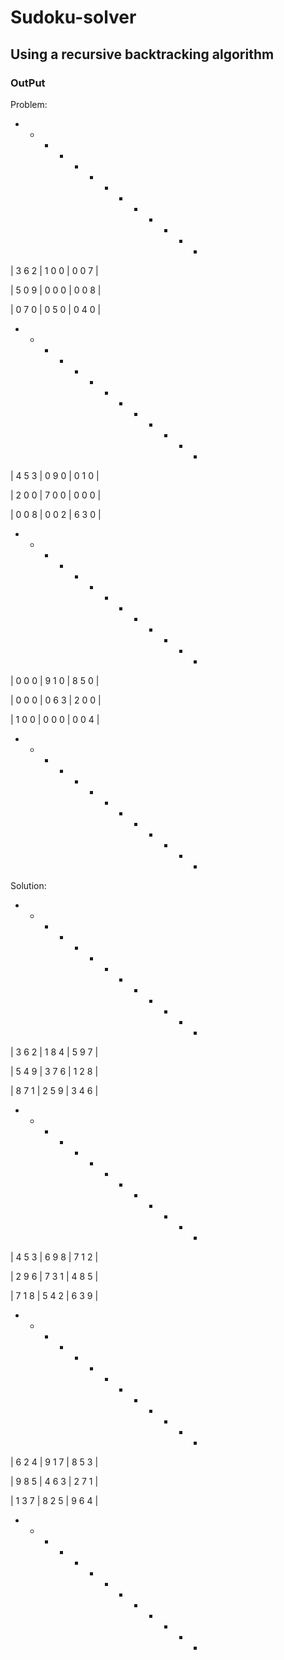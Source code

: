 # Sudoku-solver
## Using a recursive backtracking algorithm

### OutPut
  Problem:

  + - - - - - - - - - - - +
  | 3 6 2 | 1 0 0 | 0 0 7 | 

  | 5 0 9 | 0 0 0 | 0 0 8 | 

  | 0 7 0 | 0 5 0 | 0 4 0 | 
  + - - - + - - - + - - - +
  | 4 5 3 | 0 9 0 | 0 1 0 | 

  | 2 0 0 | 7 0 0 | 0 0 0 | 

  | 0 0 8 | 0 0 2 | 6 3 0 | 
  + - - - + - - - + - - - +
  | 0 0 0 | 9 1 0 | 8 5 0 | 

  | 0 0 0 | 0 6 3 | 2 0 0 | 

  | 1 0 0 | 0 0 0 | 0 0 4 | 
  + - - - + - - - + - - - +

  Solution:

  + - - - - - - - - - - - +
  | 3 6 2 | 1 8 4 | 5 9 7 | 

  | 5 4 9 | 3 7 6 | 1 2 8 | 

  | 8 7 1 | 2 5 9 | 3 4 6 | 
  + - - - + - - - + - - - +
  | 4 5 3 | 6 9 8 | 7 1 2 | 

  | 2 9 6 | 7 3 1 | 4 8 5 | 

  | 7 1 8 | 5 4 2 | 6 3 9 | 
  + - - - + - - - + - - - +
  | 6 2 4 | 9 1 7 | 8 5 3 | 

  | 9 8 5 | 4 6 3 | 2 7 1 | 

  | 1 3 7 | 8 2 5 | 9 6 4 | 
  + - - - + - - - + - - - +
